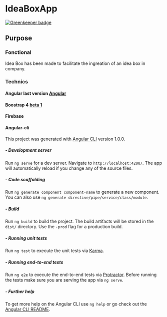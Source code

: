 # IdeaBoxApp

[![Greenkeeper badge](https://badges.greenkeeper.io/lefjor/src.idea-box.app.svg)](https://greenkeeper.io/)

## Purpose

### Fonctional

Idea Box has been made to facilitate the ingreation of an idea box in company.

### Technics

#### Angular last version [Angular](https://github.com/angular/angular)

#### Boostrap 4 [beta 1](https://getbootstrap.com/)

#### Firebase

#### Angular-cli

This project was generated with [Angular CLI](https://github.com/angular/angular-cli) version 1.0.0.

##### - Development server

Run `ng serve` for a dev server. Navigate to `http://localhost:4200/`. The app will automatically reload if you change any of the source files.

##### - Code scaffolding

Run `ng generate component component-name` to generate a new component. You can also use `ng generate directive/pipe/service/class/module`.

##### - Build

Run `ng build` to build the project. The build artifacts will be stored in the `dist/` directory. Use the `-prod` flag for a production build.

##### - Running unit tests

Run `ng test` to execute the unit tests via [Karma](https://karma-runner.github.io).

##### - Running end-to-end tests

Run `ng e2e` to execute the end-to-end tests via [Protractor](http://www.protractortest.org/).
Before running the tests make sure you are serving the app via `ng serve`.

##### - Further help

To get more help on the Angular CLI use `ng help` or go check out the [Angular CLI README](https://github.com/angular/angular-cli/blob/master/README.md).
